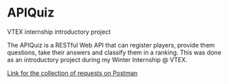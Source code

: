 # APIQuiz
VTEX internship introductory project

The APIQuiz is a RESTful Web API that can register players, provide them questions, take their answers and classify them in a ranking.
This was done as an introductory project during my Winter Internship @ VTEX.

[Link for the collection of requests on Postman](https://www.getpostman.com/collections/a245ee0df39b3e0c0643)
